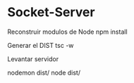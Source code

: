 # Socket-Server
Reconstruir modulos de Node
npm install

Generar el DIST
 tsc -w

 Levantar servidor

 nodemon dist/
 node dist/
